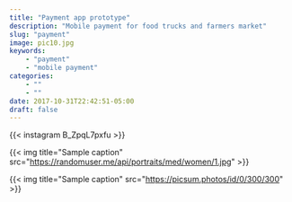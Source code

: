 ```yaml
---
title: "Payment app prototype"
description: "Mobile payment for food trucks and farmers market"
slug: "payment"
image: pic10.jpg
keywords: 
    - "payment"
    - "mobile payment"
categories: 
    - ""
    - ""
date: 2017-10-31T22:42:51-05:00
draft: false
---
```



{{< instagram B_ZpqL7pxfu >}}

{{< img title="Sample caption" src="https://randomuser.me/api/portraits/med/women/1.jpg" >}}

{{< img title="Sample caption" src="https://picsum.photos/id/0/300/300" >}}
